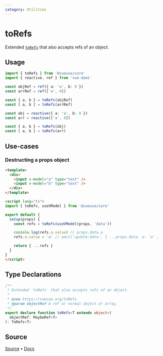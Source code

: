 ```yaml
---
category: Utilities
---
```


# toRefs

Extended [`toRefs`](https://v3.vuejs.org/api/refs-api.html#torefs) that also accepts refs of an object.

## Usage

```ts
import { toRefs } from '@vueuse/core'
import { reactive, ref } from 'vue-demi'

const objRef = ref({ a: 'a', b: 0 })
const arrRef = ref(['a', 0])

const { a, b } = toRefs(objRef)
const [ a, b ] = toRefs(arrRef)

const obj = reactive({ a: 'a', b: 0 })
const arr = reactive(['a', 0])

const { a, b } = toRefs(obj)
const [ a, b ] = toRefs(arr)
```

## Use-cases

### Destructing a props object

```html
<template>
  <div>
    <input v-model="a" type="text" />
    <input v-model="b" type="text" />
  </div>
</template>

<script lang="ts">
import { toRefs, useVModel } from '@vueuse/core'

export default {
  setup(props) {
    const refs = toRefs(useVModel(props, 'data'))

    console.log(refs.a.value) // props.data.a
    refs.a.value = 'a' // emit('update:data', { ...props.data, a: 'a' })

    return { ...refs }
  }
}
</script>
```

<!--FOOTER_STARTS-->
## Type Declarations

```typescript
/**
 * Extended `toRefs` that also accepts refs of an object.
 *
 * @see https://vueuse.org/toRefs
 * @param objectRef A ref or normal object or array.
 */
export declare function toRefs<T extends object>(
  objectRef: MaybeRef<T>
): ToRefs<T>
```

## Source

[Source](https://github.com/vueuse/vueuse/blob/main/packages/core/toRefs/index.ts) • [Docs](https://github.com/vueuse/vueuse/blob/main/packages/core/toRefs/index.md)


<!--FOOTER_ENDS-->
